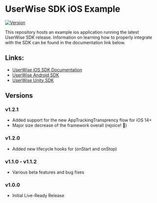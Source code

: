 # UserWise SDK iOS Example

[![Version](https://img.shields.io/cocoapods/v/UserWise.svg?style=flat)](https://cocoapods.org/pods/UserWise) 

This repository hosts an example ios application running the latest UserWise SDK release. Information on learning how to properly integrate with the SDK can be found in the documentation link below.

## Links:
- [UserWise iOS SDK Documentation](https://docs.userwise.io/#ios-sdk)
- [UserWise Android SDK](https://github.com/UserWise/userwise_android_example)
- [UserWise Unity SDK](https://github.com/UserWise/userwise_unity_example)

## Versions

### v1.2.1
- Added support for the new AppTrackingTransprency flow for iOS 14+
- Major size decrease of the framework overall (rejoice! 🎉)

### v1.2.0
- Added new lifecycle hooks for (onStart and onStop)

### v1.1.0 - v1.1.2
- Various beta features and bug fixes

### v1.0.0
- Initial Live-Ready Release
